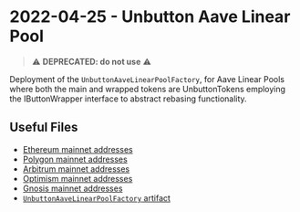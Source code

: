 # 2022-04-25 - Unbutton Aave Linear Pool

> ⚠️ **DEPRECATED: do not use** ⚠️
>

Deployment of the `UnbuttonAaveLinearPoolFactory`, for Aave Linear Pools where both the main and wrapped tokens are UnbuttonTokens employing the IButtonWrapper interface to abstract rebasing functionality.

## Useful Files

- [Ethereum mainnet addresses](./output/mainnet.json)
- [Polygon mainnet addresses](./output/polygon.json)
- [Arbitrum mainnet addresses](./output/arbitrum.json)
- [Optimism mainnet addresses](./output/optimism.json)
- [Gnosis mainnet addresses](./output/gnosis.json)
- [`UnbuttonAaveLinearPoolFactory` artifact](./artifact/UnbuttonAaveLinearPoolFactory.json)
